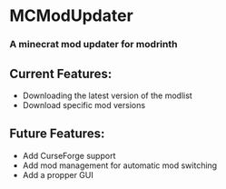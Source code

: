 # MCModUpdater

### A minecrat mod updater for modrinth


## Current Features:

- Downloading the latest version of the modlist  
- Download specific mod versions  

## Future Features:

- Add CurseForge support  
- Add mod management for automatic mod switching
- Add a propper GUI

